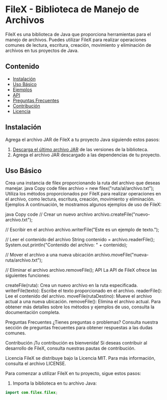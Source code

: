# FileX - Biblioteca de Manejo de Archivos

FileX es una biblioteca de Java que proporciona herramientas para el manejo de archivos. Puedes utilizar FileX para realizar operaciones comunes de lectura, escritura, creación, movimiento y eliminación de archivos en tus proyectos de Java.

## Contenido
- [Instalación](#instalación)
- [Uso Básico](#uso-básico)
- [Ejemplos](#ejemplos)
- [API](#api)
- [Preguntas Frecuentes](#preguntas-frecuentes)
- [Contribución](#contribución)
- [Licencia](#licencia)

## Instalación

Agrega el archivo JAR de FileX a tu proyecto Java siguiendo estos pasos:

1. [Descarga el último archivo JAR](#) de las versiones de la biblioteca.
2. Agrega el archivo JAR descargado a las dependencias de tu proyecto.

## Uso Básico
Crea una instancia de filex proporcionando la ruta del archivo que deseas manejar.
java
Copy code
filex archivo = new filex("ruta/al/archivo.txt");
Utiliza los métodos proporcionados por FileX para realizar operaciones en el archivo, como lectura, escritura, creación, movimiento y eliminación.
Ejemplos
A continuación, te mostramos algunos ejemplos de uso de FileX:

java
Copy code
// Crear un nuevo archivo
archivo.createFile("nuevo-archivo.txt");

// Escribir en el archivo
archivo.writerFile("Este es un ejemplo de texto.");

// Leer el contenido del archivo
String contenido = archivo.readerFile();
System.out.println("Contenido del archivo: " + contenido);

// Mover el archivo a una nueva ubicación
archivo.moveFile("nueva-ruta/archivo.txt");

// Eliminar el archivo
archivo.removeFile();
API
La API de FileX ofrece las siguientes funciones:

createFile(ruta): Crea un nuevo archivo en la ruta especificada.
writerFile(texto): Escribe el texto proporcionado en el archivo.
readerFile(): Lee el contenido del archivo.
moveFile(rutaDestino): Mueve el archivo actual a una nueva ubicación.
removeFile(): Elimina el archivo actual.
Para obtener más detalles sobre los métodos y ejemplos de uso, consulta la documentación completa.

Preguntas Frecuentes
¿Tienes preguntas o problemas? Consulta nuestra sección de preguntas frecuentes para obtener respuestas a las dudas comunes.

Contribución
¡Tu contribución es bienvenida! Si deseas contribuir al desarrollo de FileX, consulta nuestras pautas de contribución.

Licencia
FileX se distribuye bajo la Licencia MIT. Para más información, consulta el archivo LICENSE.

Para comenzar a utilizar FileX en tu proyecto, sigue estos pasos:

1. Importa la biblioteca en tu archivo Java:

```java
import com.filex.filex;
